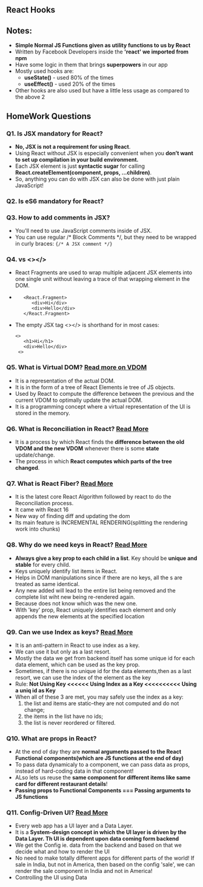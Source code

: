 ## React Hooks

## Notes:
- **Simple Normal JS Functions given as utility functions to us by React**
- Written by Facebook Developers inside the **'react' we imported from npm**
- Have some logic in them that brings **superpowers** in our app
- Mostly used hooks are: 
   - **useState()** - used 80% of the times
   - **useEffect()** - used 20% of the times
- Other hooks are also used but have a little less usage as compared to the above 2

## HomeWork Questions
### Q1. Is JSX mandatory for React?
   - **No, JSX is not a requirement for using React**. 
   - Using React without JSX is especially convenient when you **don’t want to set up compilation in your build environment.**
   - Each JSX element is just **syntactic sugar** for calling **React.createElement(component, props, ...children)**.
   - So, anything you can do with JSX can also be done with just plain JavaScript!

### Q2. Is eS6 mandatory for React?

### Q3. How to add comments in JSX?
   - You'll need to use JavaScript comments inside of JSX.
   - You can use regular /* Block Comments */, but they need to be wrapped in curly braces: `{/* A JSX comment */}`

### Q4. <Fragment></Fragment> vs <></>
   - React Fragments are used to wrap multiple adjacent JSX elements into one single unit without leaving a trace of that wrapping element in the DOM.
   - ```
        <React.Fragment>
           <div>Hi</div>
           <div>Hello</div>
        </React.Fragment>
     ```
   - The empty JSX tag <></> is shorthand for <Fragment></Fragment> in most cases:
     ```
     <>
        <h1>Hi</h1>
        <div>Hello</div>
      <>
     ```
### Q5. What is Virtual DOM? [Read more on VDOM](https://legacy.reactjs.org/docs/faq-internals.html)
   - It is a representation of the actual DOM.
   - It is in the form of a tree of React Elements ie tree of JS objects.
   - Used by React to compute the difference between the previous and the current VDOM to optimally update the actual DOM.
   - It is a programming concept where a virtual representation of the UI is stored in the memory.
     
### Q6. What is Reconciliation in React?  [Read More](https://legacy.reactjs.org/docs/reconciliation.html)
   - It is a process by which React finds the **difference between the old VDOM and the new VDOM** whenever there is some **state** update/change.
   - The process in which **React computes which parts of the tree changed**.

### Q7. What is React Fiber? [Read More](https://github.com/acdlite/react-fiber-architecture)
   - It is the latest core React Algorithm followed by react to do the Reconciliation process.
   - It came with React 16
   - New way of finding diff and updating the dom
   - Its main feature is INCREMENTAL RENDERING(splitting the rendering work into chunks)

### Q8. Why do we need keys in React? [Read More](https://legacy.reactjs.org/docs/reconciliation.html#keys)
   - **Always give a key prop to each child in a list**. Key should be **unique and stable** for every child.
   - Keys uniquely identify list items in React.
   - Helps in DOM manipulations since if there are no keys, all the <Card/>s are treated as same identical.
   - Any new <Card/> added will lead to the entire list being removed and the complete list wiht new <Card/> being re-rendered again.
   - Because does not know which <Card/> was the new one.
   - With 'key' prop, React uniquely identifies each element and only appends the new elements at the specified location

### Q9. Can we use Index as keys? [Read More](https://robinpokorny.com/blog/index-as-a-key-is-an-anti-pattern/)
   - It is an anti-pattern in React to use index as a key.
   - We can use it but only as a last resort.
   - Mostly the data we get from backend itself has some unique id for each data element, which can be used as the key prop.
   - Sometimes, if there is no unique id for the data elements,then as a last resort, we can use the index of the element as the key
   - Rule: **Not Using Key <<<<<< Using Index as a Key <<<<<<<<<< Using a uniq id as Key**
   - When all of these 3 are met, you may safely use the index as a key:
     1. the list and items are static–they are not computed and do not change;
     2. the items in the list have no ids;
     3. the list is never reordered or filtered.
      

### Q10. What are props in React? 
   - At the end of day they are **normal arguments passed to the React Functional components(which are JS functions at the end of day)**
   - To pass data dynamicaly to a component, we can pass data as props, instead of hard-coding data in that component!
   - ALso lets us reuse the **same component for different items like same card for different restaurant details**!
   - **Passing props to Functional Components === Passing arguments to JS functions**

### Q11. Config-Driven UI? [Read More](https://desicoder.hashnode.dev/config-driven-ui)
   - Every web app has a UI layer and a Data Layer.
   - It is a **System-design concept in which the UI layer is driven by the Data Layer. Th UI is dependent upon data coming form backend**
   - We get the Config ie. data from the backend and based on that we decide what and how to render the UI
   - No need to make totally different apps for different parts of the world! If sale in India, but not in America, then based on the config 'sale', we can render the sale component in India and not in America!
   - Controlling the UI using Data


   
